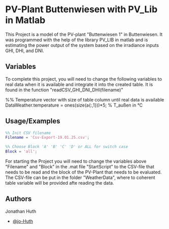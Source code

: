 
# PV-Plant Buttenwiesen with PV_Lib in Matlab

This Project is a model of the PV-plant "Buttenwiesen 1" in Buttenwiesen. It was programmed with the help of the library PV_LIB in matlab and is estimating the power output of the system based on the irradiance inputs GHI, DHI, and DNI.



## Variables

To complete this project, you will need to change the following variables to real data when it is available and integrate it into the created table. It is found in the function "readCSV_GHI_DNI_DHI(filename)"

%% Temperature vector with size of table column until real data is available
DataWeather.temperature = ones(size(a{:,1}))*5; % T_außen in °C


## Usage/Examples

```matlab
%% Init CSV filename
Filename = 'Csv-Export-19.01.25.csv';

%% Choose Block 'A' 'B' 'C' 'D' or ALL for switch case
Block = 'all';
```

For starting the Project you will need to change the variables above "Filename" and "Block" in the .mat file "StartScript" to the CSV-file that needs to be read and the block of the PV-Plant that needs to be evaluated. The CSV-file can be put in the folder "WeatherData", where to coherent table variable will be provided afte reading the data. 
## Authors
Jonathan Huth
- [@jo-Huth](https://github.com/jo-Huth)

